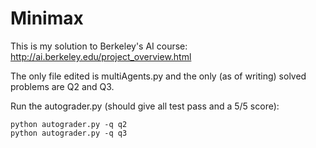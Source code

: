 # Minimax

This is my solution to Berkeley's AI course: http://ai.berkeley.edu/project_overview.html

The only file edited is multiAgents.py and the only (as of writing) solved problems are Q2 and Q3.

Run the autograder.py (should give all test pass and a 5/5 score):

```
python autograder.py -q q2
python autograder.py -q q3
```
